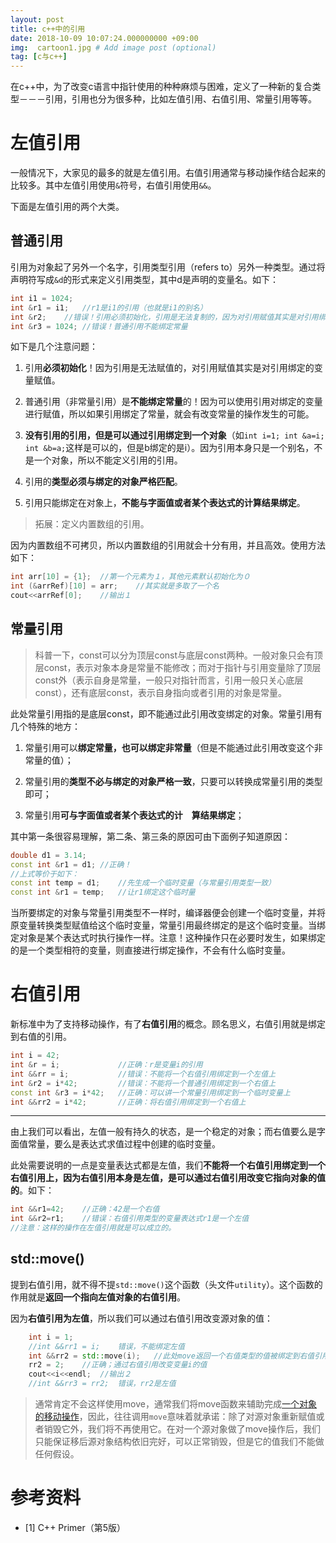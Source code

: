 ```yaml
---
layout: post
title: c++中的引用
date: 2018-10-09 10:07:24.000000000 +09:00
img:  cartoon1.jpg # Add image post (optional)
tag: [c与c++]
---
```

在c++中，为了改变c语言中指针使用的种种麻烦与困难，定义了一种新的复合类型－－－引用，引用也分为很多种，比如左值引用、右值引用、常量引用等等。

# 左值引用
一般情况下，大家见的最多的就是左值引用。右值引用通常与移动操作结合起来的比较多。其中左值引用使用`&`符号，右值引用使用`&&`。

下面是左值引用的两个大类。
## 普通引用
引用为对象起了另外一个名字，引用类型引用（refers to）另外一种类型。通过将声明符写成`&d`的形式来定义引用类型，其中d是声明的变量名。如下：

```cpp
int i1 = 1024;
int &r1 = i1;	//r1是i1的引用（也就是i1的别名）
int &r2;	//错误！引用必须初始化，引用是无法复制的，因为对引用赋值其实是对引用绑定的变量赋值。
int &r3 = 1024;	//错误！普通引用不能绑定常量
```

如下是几个注意问题：
1. 引用**必须初始化**！因为引用是无法赋值的，对引用赋值其实是对引用绑定的变量赋值。

2. 普通引用（非常量引用）是**不能绑定常量**的！因为可以使用引用对绑定的变量进行赋值，所以如果引用绑定了常量，就会有改变常量的操作发生的可能。

3. **没有引用的引用，但是可以通过引用绑定到一个对象**（如`int i=1; int &a=i; int &b=a;`这样是可以的，但是b绑定的是i）。因为引用本身只是一个别名，不是一个对象，所以不能定义引用的引用。

4. 引用的**类型必须与绑定的对象严格匹配**。

5. 引用只能绑定在对象上，**不能与字面值或者某个表达式的计算结果绑定**。

> 拓展：定义内置数组的引用。

因为内置数组不可拷贝，所以内置数组的引用就会十分有用，并且高效。使用方法如下：
```cpp
int arr[10] = {1};	//第一个元素为１，其他元素默认初始化为０
int (&arrRef)[10] = arr;	//其实就是多取了一个名
cout<<arrRef[0];	//输出１
```

## 常量引用
> 科普一下，const可以分为顶层const与底层const两种。一般对象只会有顶层const，表示对象本身是常量不能修改；而对于指针与引用变量除了顶层const外（表示自身是常量，一般只对指针而言，引用一般只关心底层const），还有底层const，表示自身指向或者引用的对象是常量。

此处常量引用指的是底层const，即不能通过此引用改变绑定的对象。常量引用有几个特殊的地方：

1. 常量引用可以**绑定常量，也可以绑定非常量**（但是不能通过此引用改变这个非常量的值）；

2. 常量引用的**类型不必与绑定的对象严格一致**，只要可以转换成常量引用的类型即可；

3. 常量引用**可与字面值或者某个表达式的计　算结果绑定**；

其中第一条很容易理解，第二条、第三条的原因可由下面例子知道原因：
```cpp
double d1 = 3.14;
const int &r1 = d1;	//正确！
//上式等价于如下：
const int temp = d1;	//先生成一个临时变量（与常量引用类型一致）
const int &r1 = temp;	//让r1绑定这个临时量
```
当所要绑定的对象与常量引用类型不一样时，编译器便会创建一个临时变量，并将原变量转换类型赋值给这个临时变量，常量引用最终绑定的是这个临时变量。当绑定对象是某个表达式时执行操作一样。注意！这种操作只在必要时发生，如果绑定的是一个类型相符的变量，则直接进行绑定操作，不会有什么临时变量。

# 右值引用
新标准中为了支持移动操作，有了**右值引用**的概念。顾名思义，右值引用就是绑定到右值的引用。

```cpp
int i = 42;	
int &r = i;				//正确：r是变量i的引用
int &&rr = i;			//错误：不能将一个右值引用绑定到一个左值上
int &r2 = i*42;			//错误：不能将一个普通引用绑定到一个右值上
const int &r3 = i*42;	//正确：可以讲一个常量引用绑定到一个临时变量上
int &&rr2 = i*42;		//正确：将右值引用绑定到一个右值上
```
---
由上我们可以看出，左值一般有持久的状态，是一个稳定的对象；而右值要么是字面值常量，要么是表达式求值过程中创建的临时变量。

此处需要说明的一点是变量表达式都是左值，我们**不能将一个右值引用绑定到一个右值引用上，因为右值引用本身是左值，是可以通过右值引用改变它指向对象的值的**。如下：
```cpp
int &&r1=42;	//正确：42是一个右值
int &&r2=r1;	//错误：右值引用类型的变量表达式r1是一个左值
//注意：这样的操作在左值引用就是可以成立的。
```


## std::move()
提到右值引用，就不得不提`std::move()`这个函数（头文件`utility`）。这个函数的作用就是**返回一个指向左值对象的右值引用**。

因为**右值引用为左值**，所以我们可以通过右值引用改变源对象的值：
```cpp
    int i = 1;
    //int &&rr1 = i;    错误，不能绑定左值
    int &&rr2 = std::move(i);	//此处move返回一个右值类型的值被绑定到右值引用类型变量rr2
    rr2 = 2;	//正确；通过右值引用改变变量i的值
    cout<<i<<endl;	//输出２
    //int &&rr3 = rr2;  错误，rr2是左值
```

> 通常肯定不会这样使用move，通常我们将move函数来辅助完成[一个对象的移动操作](https://xhy3054.github.io/cpp-copy-move/)，因此，往往调用`move`意味着就承诺：除了对源对象重新赋值或者销毁它外，我们将不再使用它。在对一个源对象做了move操作后，我们只能保证移后源对象结构依旧完好，可以正常销毁，但是它的值我们不能做任何假设。

# 参考资料
- [1] C++ Primer（第5版）

